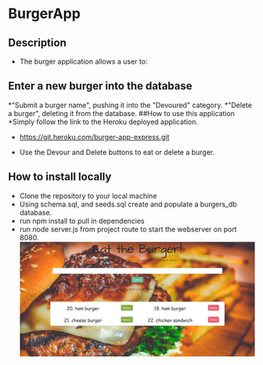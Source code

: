 # BurgerApp
## Description
* The burger application allows a user to:

## Enter a new burger into the database
*"Submit a burger name", pushing it into the "Devoured" category.
*"Delete a burger", deleting it from the database.
##How to use this application
*Simply follow the link to the Heroku deployed application.

* https://git.heroku.com/burger-app-express.git


* Use the Devour and Delete buttons to eat or delete a burger.

## How to install locally
* Clone the repository to your local machine
* Using schema.sql, and seeds.sql create and populate a burgers_db database.
* run npm install to pull in dependencies
* run node server.js from project route to start the webserver on port 8080.
![demo](https://github.com/Islam4049/BurgerApp/blob/main/public/assets/images/burger1.jpg)
